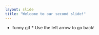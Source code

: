 ```yaml
---
layout: slide
title: "Welcome to our second slide!"
---
```

* funny gif *
Use the left arrow to go back!

